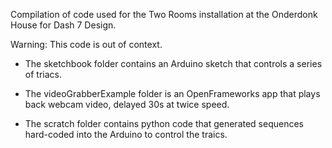 Compilation of code used for the Two Rooms installation at the Onderdonk House for Dash 7 Design.

Warning: This code is out of context.

- The sketchbook folder contains an Arduino sketch that controls a series of triacs.

- The videoGrabberExample folder is an OpenFrameworks app that plays back webcam video, delayed 30s at twice speed.

- The scratch folder contains python code that generated sequences hard-coded into the Arduino to control the traics.
